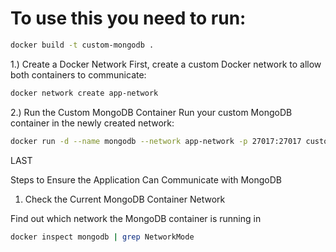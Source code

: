 # To use this you need to run:


```bash
docker build -t custom-mongodb .
```




1.) Create a Docker Network
First, create a custom Docker network to allow both containers to communicate:

```bash
docker network create app-network
```

2.) Run the Custom MongoDB Container
Run your custom MongoDB container in the newly created network:

```bash
docker run -d --name mongodb --network app-network -p 27017:27017 custom-mongodb
```








LAST 

Steps to Ensure the Application Can Communicate with MongoDB
1. Check the Current MongoDB Container Network

Find out which network the MongoDB container is running in

```bash
docker inspect mongodb | grep NetworkMode
```